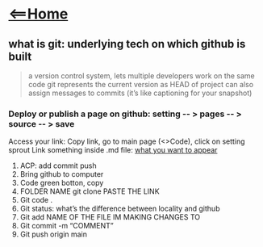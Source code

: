 # [<==Home](README.md)

## what is git: underlying tech on which github is built
> a version control system, lets multiple developers work on the same code
> git represents the current version as HEAD of project
> can also assign messages to commits (it’s like captioning for your snapshot)

### Deploy or publish a page on github: setting -- > pages  -- > source  -- >  save
Access your link: Copy link, go to main page (<>Code), click on setting sprout
Link something inside .md file: [what you want to appear](reading-notes.md)

1. ACP: add commit push
1. Bring github to computer
1. Code green botton, copy
1. FOLDER NAME git clone PASTE THE LINK
1. Git code .
1. Git status: what’s the difference between locality and github
1. Git add NAME OF THE FILE IM MAKING CHANGES TO
1. Git commit -m “COMMENT”
1. Git push origin main


